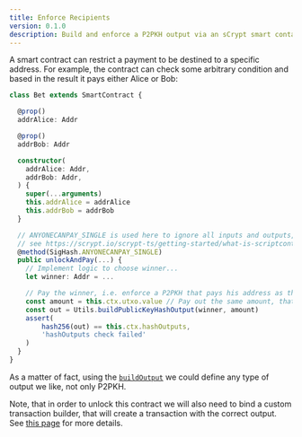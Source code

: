 ```yaml
---
title: Enforce Recipients
version: 0.1.0
description: Build and enforce a P2PKH output via an sCrypt smart contact
---
```


A smart contract can restrict a payment to be destined to a specific address. For example, the contract can check some arbitrary condition and based in the result it pays either Alice or Bob:

```ts
class Bet extends SmartContract {

  @prop()
  addrAlice: Addr

  @prop()
  addrBob: Addr

  constructor(
    addrAlice: Addr,
    addrBob: Addr,
  ) {
    super(...arguments)
    this.addrAlice = addrAlice
    this.addrBob = addrBob
  }

  // ANYONECANPAY_SINGLE is used here to ignore all inputs and outputs, other than the ones contains the state
  // see https://scrypt.io/scrypt-ts/getting-started/what-is-scriptcontext#sighash-type
  @method(SigHash.ANYONECANPAY_SINGLE)
  public unlockAndPay(...) {
    // Implement logic to choose winner...
    let winner: Addr = ...

    // Pay the winner, i.e. enforce a P2PKH that pays his address as the next output.
    const amount = this.ctx.utxo.value // Pay out the same amount, that was locked in the smart contract itself.
    const out = Utils.buildPublicKeyHashOutput(winner, amount)
    assert(
        hash256(out) == this.ctx.hashOutputs,
        'hashOutputs check failed'
    )
  }
}
```

As a matter of fact, using the [`buildOutput`](https://docs.scrypt.io/reference/classes/Utils/#buildoutput) we could define any type of output we like, not only P2PKH.

Note, that in order to unlock this contract we will also need to bind a custom transaction builder, that will create a transaction with the correct output. See [this page](https://docs.scrypt.io/how-to-deploy-and-call-a-contract/how-to-customize-a-contract-tx#call-tx) for more details.
